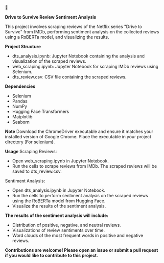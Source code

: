 👋

**Drive to Survive Review Sentiment Analysis**

This project involves scraping reviews of the Netflix series "Drive to Survive" from IMDb, performing sentiment analysis on the collected reviews using a RoBERTa model, and visualizing the results.

**Project Structure**
*  dts_analysis.ipynb: Jupyter Notebook containing the analysis and visualization of the scraped reviews.
*  web_scraping.ipynb: Jupyter Notebook for scraping IMDb reviews using Selenium.
*  dts_review.csv: CSV file containing the scraped reviews.

**Dependencies**
*  Selenium
*  Pandas
*  NumPy
*  Hugging Face Transformers
*  Matplotlib
*  Seaborn

**Note**
Download the ChromeDriver executable and ensure it matches your installed version of Google Chrome. Place the executable in your project directory (For selenium).

**Usage**
Scraping Reviews:

*  Open web_scraping.ipynb in Jupyter Notebook.
*  Run the cells to scrape reviews from IMDb. The scraped reviews will be saved to dts_review.csv.

  
Sentiment Analysis:

*  Open dts_analysis.ipynb in Jupyter Notebook.
*  Run the cells to perform sentiment analysis on the scraped reviews using the RoBERTa model from Hugging Face.
*  Visualize the results of the sentiment analysis.

**The results of the sentiment analysis will include:**

*  Distribution of positive, negative, and neutral reviews.
*  Visualizations of review sentiments over time.
*  Word clouds of the most frequent words in positive and negative reviews.


**Contributions are welcome! Please open an issue or submit a pull request if you would like to contribute to this project.**
